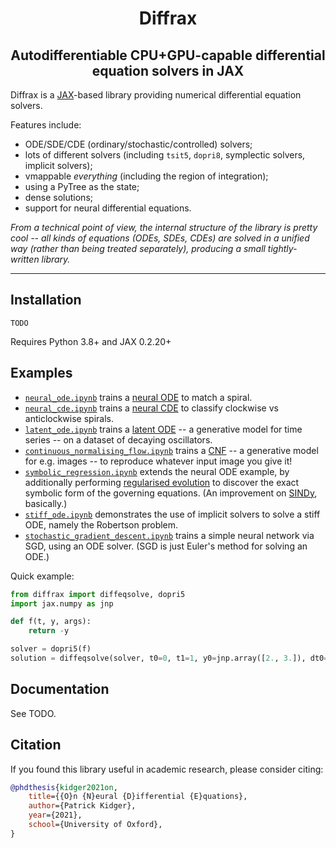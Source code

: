 <h1 align='center'>Diffrax</h1>
<h2 align='center'>Autodifferentiable CPU+GPU-capable differential equation solvers in JAX</h2>

Diffrax is a [JAX](https://github.com/google/jax)-based library providing numerical differential equation solvers.

Features include:
- ODE/SDE/CDE (ordinary/stochastic/controlled) solvers;
- lots of different solvers (including `tsit5`, `dopri8`, symplectic solvers, implicit solvers);
- vmappable _everything_ (including the region of integration);
- using a PyTree as the state;
- dense solutions;
- support for neural differential equations.

_From a technical point of view, the internal structure of the library is pretty cool -- all kinds of equations (ODEs, SDEs, CDEs) are solved in a unified way (rather than being treated separately), producing a small tightly-written library._

---

## Installation

```
TODO
```
Requires Python 3.8+ and JAX 0.2.20+

## Examples

- [`neural_ode.ipynb`](./examples/neural_ode.ipynb) trains a [neural ODE](https://arxiv.org/abs/1806.07366) to match a spiral.
- [`neural_cde.ipynb`](./examples/neural_cde.ipynb) trains a [neural CDE](https://arxiv.org/abs/2005.08926) to classify clockwise vs anticlockwise spirals.
- [`latent_ode.ipynb`](./examples/latent_ode.ipynb) trains a [latent ODE](https://arxiv.org/abs/1907.03907) -- a generative model for time series -- on a dataset of decaying oscillators.
- [`continuous_normalising_flow.ipynb`](./examples/continuous_normalising_flow.ipynb) trains a [CNF](https://arxiv.org/abs/1810.01367) -- a generative model for e.g. images -- to reproduce whatever input image you give it!
- [`symbolic_regression.ipynb`](./examples/symbolic_regression.ipynb) extends the neural ODE example, by additionally performing [regularised evolution](https://arxiv.org/abs/1802.01548) to discover the exact symbolic form of the governing equations. (An improvement on [SINDy](https://www.pnas.org/content/113/15/3932), basically.)
- [`stiff_ode.ipynb`](./examples/stiff_ode.ipynb) demonstrates the use of implicit solvers to solve a stiff ODE, namely the Robertson problem.
- [`stochastic_gradient_descent.ipynb`](./examples/stochastic_gradient_descent.ipynb) trains a simple neural network via SGD, using an ODE solver. (SGD is just Euler's method for solving an ODE.)

Quick example:
```python
from diffrax import diffeqsolve, dopri5
import jax.numpy as jnp

def f(t, y, args):
    return -y

solver = dopri5(f)
solution = diffeqsolve(solver, t0=0, t1=1, y0=jnp.array([2., 3.]), dt0=0.1)
```

## Documentation

See TODO.

## Citation

If you found this library useful in academic research, please consider citing:

```bibtex
@phdthesis{kidger2021on,
    title={{O}n {N}eural {D}ifferential {E}quations},
    author={Patrick Kidger},
    year={2021},
    school={University of Oxford},
}
```
